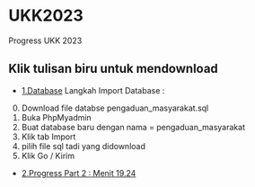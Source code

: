 # UKK2023
Progress UKK 2023

## Klik tulisan biru untuk mendownload
- [1.Database](https://github.com/sandybuana03/UKK2023/raw/main/pengaduan_masyarakat.sql)
Langkah Import Database :
0. Download file databse pengaduan_masyarakat.sql
1. Buka PhpMyadmin
2. Buat database baru dengan nama = pengaduan_masyarakat
3. Klik tab Import
4. pilih file sql tadi yang didownload
5. Klik Go / Kirim

- [2.Progress Part 2 : Menit 19.24](https://github.com/sandybuana03/UKK2023/raw/main/part%202%20menit%2019.24.zip)
